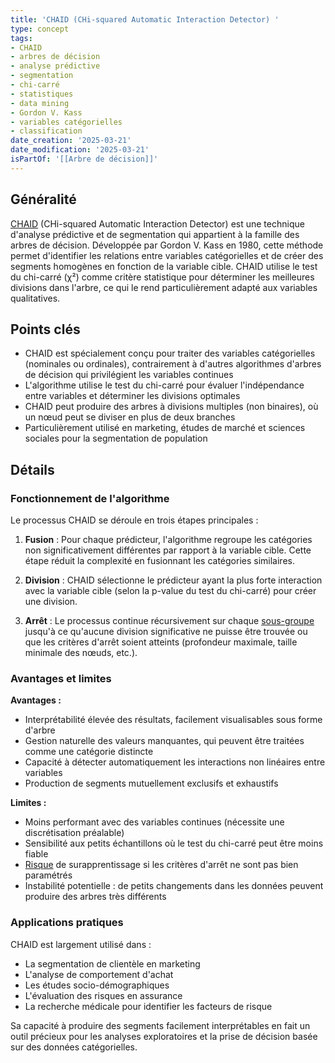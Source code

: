 ```yaml
---
title: 'CHAID (CHi-squared Automatic Interaction Detector) '
type: concept
tags:
- CHAID
- arbres de décision
- analyse prédictive
- segmentation
- chi-carré
- statistiques
- data mining
- Gordon V. Kass
- variables catégorielles
- classification
date_creation: '2025-03-21'
date_modification: '2025-03-21'
isPartOf: '[[Arbre de décision]]'
---
```

## Généralité

[CHAID](https://fr.wikipedia.org/wiki/CHAID) (CHi-squared Automatic Interaction Detector) est une technique d'analyse prédictive et de segmentation qui appartient à la famille des arbres de décision. Développée par Gordon V. Kass en 1980, cette méthode permet d'identifier les relations entre variables catégorielles et de créer des segments homogènes en fonction de la variable cible. CHAID utilise le test du chi-carré (χ²) comme critère statistique pour déterminer les meilleures divisions dans l'arbre, ce qui le rend particulièrement adapté aux variables qualitatives.

## Points clés

- CHAID est spécialement conçu pour traiter des variables catégorielles (nominales ou ordinales), contrairement à d'autres algorithmes d'arbres de décision qui privilégient les variables continues
- L'algorithme utilise le test du chi-carré pour évaluer l'indépendance entre variables et déterminer les divisions optimales
- CHAID peut produire des arbres à divisions multiples (non binaires), où un nœud peut se diviser en plus de deux branches
- Particulièrement utilisé en marketing, études de marché et sciences sociales pour la segmentation de population

## Détails

### Fonctionnement de l'algorithme

Le processus CHAID se déroule en trois étapes principales :

1. **Fusion** : Pour chaque prédicteur, l'algorithme regroupe les catégories non significativement différentes par rapport à la variable cible. Cette étape réduit la complexité en fusionnant les catégories similaires.

2. **Division** : CHAID sélectionne le prédicteur ayant la plus forte interaction avec la variable cible (selon la p-value du test du chi-carré) pour créer une division.

3. **Arrêt** : Le processus continue récursivement sur chaque [sous-groupe](https://fr.wikipedia.org/wiki/sous-groupe) jusqu'à ce qu'aucune division significative ne puisse être trouvée ou que les critères d'arrêt soient atteints (profondeur maximale, taille minimale des nœuds, etc.).

### Avantages et limites

**Avantages :**
- Interprétabilité élevée des résultats, facilement visualisables sous forme d'arbre
- Gestion naturelle des valeurs manquantes, qui peuvent être traitées comme une catégorie distincte
- Capacité à détecter automatiquement les interactions non linéaires entre variables
- Production de segments mutuellement exclusifs et exhaustifs

**Limites :**
- Moins performant avec des variables continues (nécessite une discrétisation préalable)
- Sensibilité aux petits échantillons où le test du chi-carré peut être moins fiable
- [Risque](https://fr.wikipedia.org/wiki/Risque) de surapprentissage si les critères d'arrêt ne sont pas bien paramétrés
- Instabilité potentielle : de petits changements dans les données peuvent produire des arbres très différents

### Applications pratiques

CHAID est largement utilisé dans :
- La segmentation de clientèle en marketing
- L'analyse de comportement d'achat
- Les études socio-démographiques
- L'évaluation des risques en assurance
- La recherche médicale pour identifier les facteurs de risque

Sa capacité à produire des segments facilement interprétables en fait un outil précieux pour les analyses exploratoires et la prise de décision basée sur des données catégorielles.